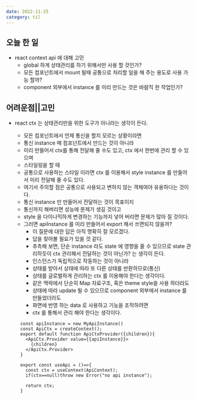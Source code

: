 ```yaml
---
date: 2022-11-25
category: til
---
```


## 오늘 한 일

- react context api 에 대해 고민
  - global 하게 상태관리를 하기 위해서만 사용 할 것인가?
  - 모든 컴포넌트에서 mount 될때 공통으로 처리할 일을 해 주는 용도로 사용 가능 할까?
  - component 외부에서 instance 를 미리 만드는 것은 바람직 한 작업인가?

## 어려운점||고민

- react ctx 는 상태관리만을 위한 도구가 아니라는 생각이 든다.

  - 모든 컴포넌트에서 언제 통신을 할지 모르는 상황이라면
  - 통신 instance 매 컴포넌트에서 만드는 것이 아니라
  - 미리 만들어서 ctx를 통해 전달해 줄 수도 있고, ctx 에서 한번에 관리 할 수 있으며
  - 스타일링을 할 때
  - 공통으로 사용하는 스타일 이라면 ctx 를 이용해서 style instance 를 만들어서 미리 전달해 줄 수도 있다.
  - 여기서 주의할 점은 공통으로 사용되고 변하지 않는 객체여야 유용하다는 것이다.
  - 통신 instance 만 만들어서 전달하는 것이 목표이지
  - 통신까지 해버리면 성능에 문제가 생길 것이고
  - style 을 다이나믹하게 변경하는 기능까지 넣어 버리면 문제가 많아 질 것이다.
  - 그러면 apiInstance 를 미리 만들어서 export 해서 쓰면되지 않을까?
    - 이 질문에 대한 답은 아직 명확히 잘 모르겠다.
    - 답을 찾아볼 필요가 있을 것 같다.
    - 추측해 보면, 단순 instance 라도 state 에 영향을 줄 수 있으므로 state 관리하듯이 ctx 관리해서 전달하는 것이 아닌가? 는 생각이 든다.
    - 인스턴스가 독립적으로 작동하는 것이 아니라
    - 상태를 받아서 상태에 따라 또 다른 상태를 반환하므로(통신)
    - 상태를 글로벌하게 관리하는 ctx 를 이용해야 한다는 생각이다.
    - 같은 맥락에서 단순히 Map 자료구조, 혹은 theme style을 사용 하더라도
    - 상태에 따라 update 될 수 있으므로 component 외부에서 instance 를 만들었더라도
    - 화면에 반영 하는 data 로 사용하고 기능을 조작하려면
    - ctx 를 통해서 관리 해야 한다는 생각이다.

  ```
    const apiInstance = new MyApiInstance()
    const ApiCtx = createContext();
    export default function ApiCtxProvider({children}){
      <ApiCtx.Provider value={{apiInstance}}>
        {children}
      </ApiCtx.Provider>
    }

    export const useApi = ()=>{
      const ctx = useContext(ApiContext);
      if(ctx==null)throw new Error("no api instance");

      return ctx;
    }

  ```

